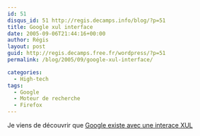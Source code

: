 ```yaml
---
id: 51
disqus_id: 51 http://regis.decamps.info/blog/?p=51
title: Google xul interface
date: 2005-09-06T21:44:16+00:00
author: Régis
layout: post
guid: http://regis.decamps.free.fr/wordpress/?p=51
permalink: /blog/2005/09/google-xul-interface/

categories:
  - High-tech
tags:
  - Google
  - Moteur de recherche
  - Firefox
---
```

Je viens de découvrir que [Google existe avec une interace XUL](http://www.google.com/mozilla/google.xul)
